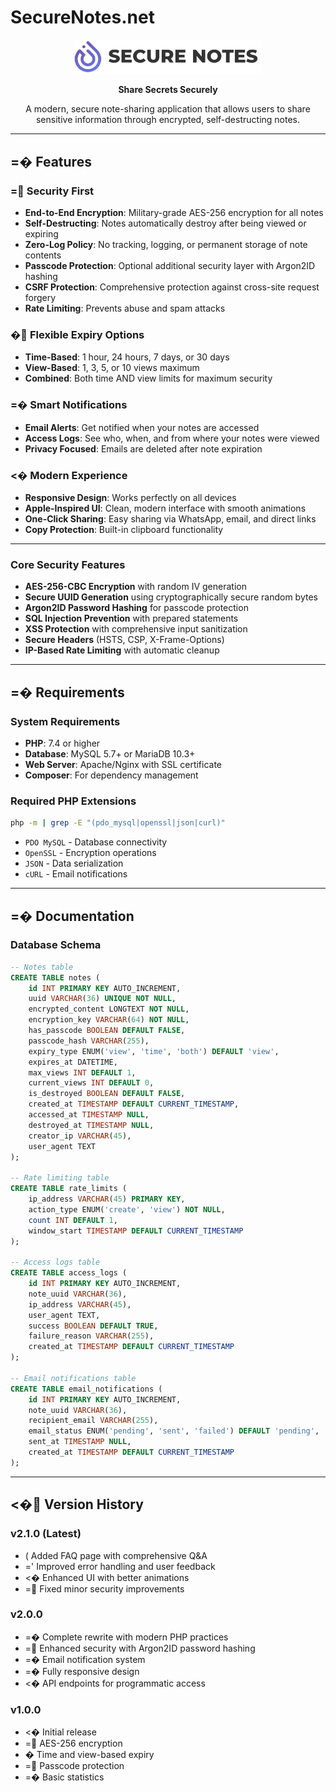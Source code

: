 # SecureNotes.net

<div align="center">
  <img src="assets/SecureNotes-Logo-lg.png" alt="SecureNotes Logo" width="300"/>
  
  **Share Secrets Securely**
  
  A modern, secure note-sharing application that allows users to share sensitive information through encrypted, self-destructing notes.
</div>

---

## =� Features

### = **Security First**
- **End-to-End Encryption**: Military-grade AES-256 encryption for all notes
- **Self-Destructing**: Notes automatically destroy after being viewed or expiring
- **Zero-Log Policy**: No tracking, logging, or permanent storage of note contents
- **Passcode Protection**: Optional additional security layer with Argon2ID hashing
- **CSRF Protection**: Comprehensive protection against cross-site request forgery
- **Rate Limiting**: Prevents abuse and spam attacks

### � **Flexible Expiry Options**
- **Time-Based**: 1 hour, 24 hours, 7 days, or 30 days
- **View-Based**: 1, 3, 5, or 10 views maximum
- **Combined**: Both time AND view limits for maximum security
 
### =� **Smart Notifications**
- **Email Alerts**: Get notified when your notes are accessed
- **Access Logs**: See who, when, and from where your notes were viewed
- **Privacy Focused**: Emails are deleted after note expiration

### <� **Modern Experience**
- **Responsive Design**: Works perfectly on all devices
- **Apple-Inspired UI**: Clean, modern interface with smooth animations
- **One-Click Sharing**: Easy sharing via WhatsApp, email, and direct links
- **Copy Protection**: Built-in clipboard functionality

---



### Core Security Features
- **AES-256-CBC Encryption** with random IV generation
- **Secure UUID Generation** using cryptographically secure random bytes
- **Argon2ID Password Hashing** for passcode protection
- **SQL Injection Prevention** with prepared statements
- **XSS Protection** with comprehensive input sanitization
- **Secure Headers** (HSTS, CSP, X-Frame-Options)
- **IP-Based Rate Limiting** with automatic cleanup

---

## =� Requirements

### System Requirements
- **PHP**: 7.4 or higher
- **Database**: MySQL 5.7+ or MariaDB 10.3+
- **Web Server**: Apache/Nginx with SSL certificate
- **Composer**: For dependency management

### Required PHP Extensions
```bash
php -m | grep -E "(pdo_mysql|openssl|json|curl)"
```
- `PDO MySQL` - Database connectivity
- `OpenSSL` - Encryption operations  
- `JSON` - Data serialization
- `cURL` - Email notifications

---

## =� Documentation


### Database Schema
```sql
-- Notes table
CREATE TABLE notes (
    id INT PRIMARY KEY AUTO_INCREMENT,
    uuid VARCHAR(36) UNIQUE NOT NULL,
    encrypted_content LONGTEXT NOT NULL,
    encryption_key VARCHAR(64) NOT NULL,
    has_passcode BOOLEAN DEFAULT FALSE,
    passcode_hash VARCHAR(255),
    expiry_type ENUM('view', 'time', 'both') DEFAULT 'view',
    expires_at DATETIME,
    max_views INT DEFAULT 1,
    current_views INT DEFAULT 0,
    is_destroyed BOOLEAN DEFAULT FALSE,
    created_at TIMESTAMP DEFAULT CURRENT_TIMESTAMP,
    accessed_at TIMESTAMP NULL,
    destroyed_at TIMESTAMP NULL,
    creator_ip VARCHAR(45),
    user_agent TEXT
);

-- Rate limiting table
CREATE TABLE rate_limits (
    ip_address VARCHAR(45) PRIMARY KEY,
    action_type ENUM('create', 'view') NOT NULL,
    count INT DEFAULT 1,
    window_start TIMESTAMP DEFAULT CURRENT_TIMESTAMP
);

-- Access logs table
CREATE TABLE access_logs (
    id INT PRIMARY KEY AUTO_INCREMENT,
    note_uuid VARCHAR(36),
    ip_address VARCHAR(45),
    user_agent TEXT,
    success BOOLEAN DEFAULT TRUE,
    failure_reason VARCHAR(255),
    created_at TIMESTAMP DEFAULT CURRENT_TIMESTAMP
);

-- Email notifications table
CREATE TABLE email_notifications (
    id INT PRIMARY KEY AUTO_INCREMENT,
    note_uuid VARCHAR(36),
    recipient_email VARCHAR(255),
    email_status ENUM('pending', 'sent', 'failed') DEFAULT 'pending',
    sent_at TIMESTAMP NULL,
    created_at TIMESTAMP DEFAULT CURRENT_TIMESTAMP
);
```

---

## <� Version History

### v2.1.0 (Latest)
- ( Added FAQ page with comprehensive Q&A
- =' Improved error handling and user feedback
- <� Enhanced UI with better animations
- = Fixed minor security improvements

### v2.0.0
- =� Complete rewrite with modern PHP practices
- = Enhanced security with Argon2ID password hashing
- =� Email notification system
- =� Fully responsive design
- <� API endpoints for programmatic access

### v1.0.0
- <� Initial release
- = AES-256 encryption
- � Time and view-based expiry
- = Passcode protection
- =� Basic statistics

